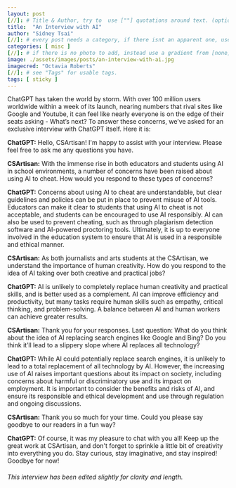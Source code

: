 ```yaml
---
layout: post
[//]: # Title & Author, try to  use [""] quotations around text. (optional, just formality).
title:  "An Interview with AI"
author: "Sidney Tsai"
[//]: # every post needs a category, if there isnt an apparent one, use [misc].
categories: [ misc ]
[//]: # if there is no photo to add, instead use a gradient from [none] folder by picking a number from 1-10. (all gradients are .jpg)
image: ./assets/images/posts/an-interview-with-ai.jpg
imagecred: "Octavia Roberts"
[//]: # see "Tags" for usable tags.
tags: [ sticky ]
---
```

ChatGPT has taken the world by storm. With over 100 million users worldwide within a week of its launch, nearing numbers that rival sites like Google and Youtube, it can feel like nearly everyone is on the edge of their seats asking - What’s next? To answer these concerns, we’ve asked for an exclusive interview with ChatGPT itself. Here it is:

__ChatGPT:__ Hello, CSArtisan! I'm happy to assist with your interview. Please feel free to ask me any questions you have.

__CSArtisan:__ With the immense rise in both educators and students using AI in school environments, a number of concerns have been raised about using AI to cheat. How would you respond to these types of concerns? 

__ChatGPT:__ Concerns about using AI to cheat are understandable, but clear guidelines and policies can be put in place to prevent misuse of AI tools. Educators can make it clear to students that using AI to cheat is not acceptable, and students can be encouraged to use AI responsibly. AI can also be used to prevent cheating, such as through plagiarism detection software and AI-powered proctoring tools. Ultimately, it is up to everyone involved in the education system to ensure that AI is used in a responsible and ethical manner.

__CSArtisan:__ As both journalists and arts students at the CSArtisan, we understand the importance of human creativity. How do you respond to the idea of AI taking over both creative and practical jobs? 

__ChatGPT:__ AI is unlikely to completely replace human creativity and practical skills, and is better used as a complement. AI can improve efficiency and productivity, but many tasks require human skills such as empathy, critical thinking, and problem-solving. A balance between AI and human workers can achieve greater results.

__CSArtisan:__ Thank you for your responses. Last question: What do you think about the idea of AI replacing search engines like Google and Bing? Do you think it’ll lead to a slippery slope where AI replaces all technology? 

__ChatGPT:__ While AI could potentially replace search engines, it is unlikely to lead to a total replacement of all technology by AI. However, the increasing use of AI raises important questions about its impact on society, including concerns about harmful or discriminatory use and its impact on employment. It is important to consider the benefits and risks of AI, and ensure its responsible and ethical development and use through regulation and ongoing discussions.

__CSArtisan:__ Thank you so much for your time. Could you please say goodbye to our readers in a fun way? 

__ChatGPT:__ Of course, it was my pleasure to chat with you all! Keep up the great work at CSArtisan, and don't forget to sprinkle a little bit of creativity into everything you do. Stay curious, stay imaginative, and stay inspired! Goodbye for now!

###### This interview has been edited slightly for clarity and length.